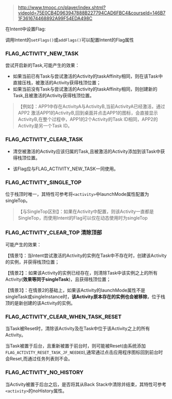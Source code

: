> http://www.tmooc.cn/player/index.shtml?videoId=75E0CB4D963947888B227794CAD6FBC4&courseId=146B71F361674468892A99F54EDA498C

在Intent中设置Flag:

调用Intent的`setFlags()`或`addFlags()`可以配置Intent的Flag属性

### FLAG_ACTIVITY_NEW_TASK

尝试开启新的Task,可能产生的效果：

- 如果当前已有Task与尝试激活的Activity的taskAffinity相同，则在该Task中直接压栈，被激活的Activity获得栈顶位置；
- 如果当前没有Task与尝试激活的Activity的taskAffinity相同，则创建新的Task,且被激活的Activity获得栈顶位置。

> 【例如】：APP1中存在ActivityA与ActivityB,当前ActivityA已经激活，通过APP2
> 激活APP1的ActivityB,回到桌面并点击APP1的图标，会直接显示ActivityB,在整个过程中，APP1的2个Activity的Task ID相同，APP2的Activity是另一个Task ID。

### FLAG_ACTIVITY_CLEAR_TASK

- 清空被激活的Activity应该归属的Task,且被激活的Activity添加到该Task中获得栈顶位置。

- 该Flag应与FLAG_ACTIVITY_NEW_TASK一同使用。

 ### FLAG_ACTIVITY_SINGLE_TOP

位于栈顶时唯一，其特性可参考将`<activity>`中launchMode属性配置为singleTop。

> 【与SingleTop区别】：如果在Activity中配置，则该Activity一直都是SingleTop，而使用Intent的Flag可以仅在动态使用时为singleTop

### FLAG_ACTIVITY_CLEAR_TOP 清除顶部

可能产生的效果：

【情景1】：当Intent尝试激活的Activity的实例在Task中不存在时，创建该Activity的实例，并获得栈顶位置；

【情景2】：如果该Activity的实例已经存在，则清除Task中该实例之上的所有Activity(**效果等同于singleTask**)，且获得栈顶位置；

【情景3】：在情景2的基础上，如果该Activity的launchMode属性不是singleTask或singleInstance时，**该Activity原本存在的实例也会被移除**，位于栈顶的是新创建的该Activity的实例。

### FLAG_ACTIVITY_CLEAR_WHEN_TASK_RESET

当Task被Reset时，清除该Activity及在Task中位于该Activity之上的所有Activity。

当Task被置于后台，且重新被置于前台时，则可能被Reset(由系统添加`FLAG_ACTIVITY_RESET_TASK_JF_NEEDED`),通常通过点击应用程序图标回到前台时会Reset,而通过任务列表则不会。

### FLAG_ACTIVITY_NO_HISTORY

当Activity被置于后台之后，是否将其从Back Stack中清除并结束，其特性可参考`<activity>`的noHistory属性。

